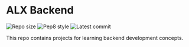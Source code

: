 # ALX Backend

![Repo size](https://img.shields.io/github/repo-size/khayo254/alx-backend)
![Pep8 style](https://img.shields.io/badge/PEP8-style%20guide-purple?style=round-square)
![Latest commit](https://img.shields.io/github/last-commit/khayo254/alx-backend/main?style=round-square)

This repo contains projects for learning backend development concepts.
